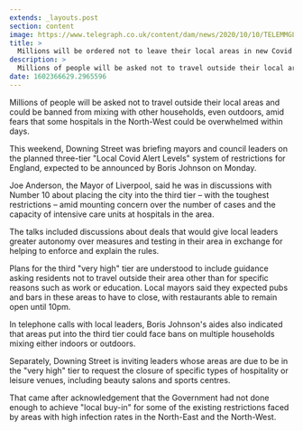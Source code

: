 ```yaml
--- 
extends: _layouts.post 
section: content 
image: https://www.telegraph.co.uk/content/dam/news/2020/10/10/TELEMMGLPICT000241563791_trans_NvBQzQNjv4BqRyujx91_R0fAKmrxXxzoxVg9knVBqcPWc3sM_FCH4bE.jpeg?impolicy=logo-overlay 
title: > 
  Millions will be ordered not to leave their local areas in new Covid clampdown 
description: > 
  Millions of people will be asked not to travel outside their local areas and could be banned from mixing with other households, even outdoors, amid fears that some hospitals in the North-West could be overwhelmed within days.The talks included discussions about deals that would give local leaders greater autonomy over measures and testing in their area in exchange for helping to enforce and explain the rules.Plans for the third "very high" tier are understood to include guidance asking residents not to travel outside their area other than for specific reasons such as work or education.Local mayors said they expected pubs and bars in these areas to have to close, with restaurants able to remain open until 10pm.In telephone calls with local leaders, Boris Johnson's aides also indicated that areas put into the third tier could face bans on multiple households mixing either indoors or outdoors. 
date: 1602366629.2965596 
--- 
```

Millions of people will be asked not to travel outside their local areas and could be banned from mixing with other households, even outdoors, amid fears that some hospitals in the North-West could be overwhelmed within days.

This weekend, Downing Street was briefing mayors and council leaders on the planned three-tier "Local Covid Alert Levels" system of restrictions for England, expected to be announced by Boris Johnson on Monday.

Joe Anderson, the Mayor of Liverpool, said he was in discussions with Number 10 about placing the city into the third tier – with the toughest restrictions – amid mounting concern over the number of cases and the capacity of intensive care units at hospitals in the area.

The talks included discussions about deals that would give local leaders greater autonomy over measures and testing in their area in exchange for helping to enforce and explain the rules.

Plans for the third "very high" tier are understood to include guidance asking residents not to travel outside their area other than for specific reasons such as work or education. Local mayors said they expected pubs and bars in these areas to have to close, with restaurants able to remain open until 10pm.

In telephone calls with local leaders, Boris Johnson's aides also indicated that areas put into the third tier could face bans on multiple households mixing either indoors or outdoors.

Separately, Downing Street is inviting leaders whose areas are due to be in the "very high" tier to request the closure of specific types of hospitality or leisure venues, including beauty salons and sports centres.

That came after acknowledgement that the Government had not done enough to achieve "local buy-in" for some of the existing restrictions faced by areas with high infection rates in the North-East and the North-West.